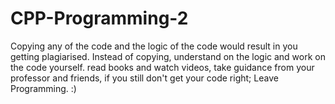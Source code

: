 # CPP-Programming-2

Copying any of the code and the logic of the code would result in you getting plagiarised. Instead of copying, understand on the logic and work on the code yourself. read books and watch videos, take guidance from your professor and friends, if you still don't get your code right; Leave Programming. :)
